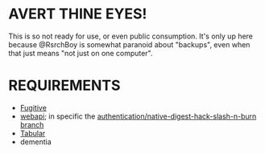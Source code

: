 # AVERT THINE EYES!

This is so not ready for use, or even public consumption.  It's only up here
because @RsrchBoy is somewhat paranoid about "backups", even when that just
means "not just on one computer".

# REQUIREMENTS

 * [Fugitive](https://github.com/tpope/vim-fugitive)
 * [webapi](https://github.com/mattn/webapi-vim);  in specific the
     [authentication/native-digest-hack-slash-n-burn branch](https://github.com/RsrchBoy/webapi-vim/tree/authentication/native-digest-hack-slash-n-burn)
 * [Tabular]()
 * dementia

